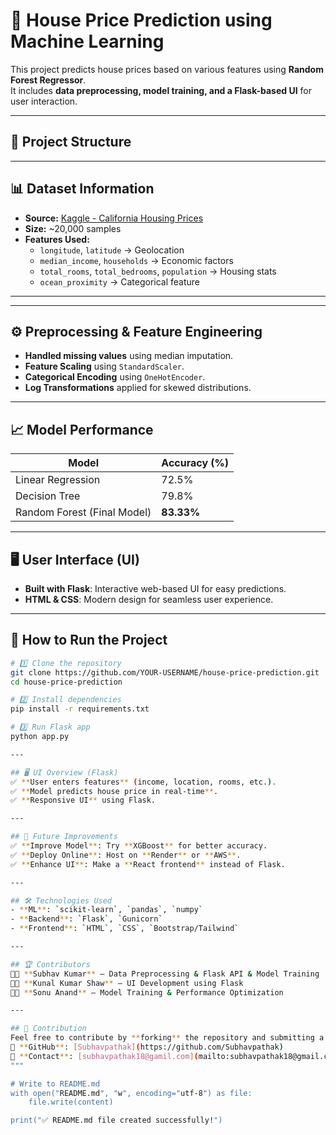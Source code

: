 # 🏡 House Price Prediction using Machine Learning

This project predicts house prices based on various features using **Random Forest Regressor**.  
It includes **data preprocessing, model training, and a Flask-based UI** for user interaction.  

---

## 📂 Project Structure


---

## 📊 Dataset Information

- **Source:** [Kaggle - California Housing Prices](https://www.kaggle.com/datasets)  
- **Size:** ~20,000 samples  
- **Features Used:**
  - `longitude`, `latitude` → Geolocation  
  - `median_income`, `households` → Economic factors  
  - `total_rooms`, `total_bedrooms`, `population` → Housing stats  
  - `ocean_proximity` → Categorical feature  

---


---

## ⚙️ Preprocessing & Feature Engineering
- **Handled missing values** using median imputation.
- **Feature Scaling** using `StandardScaler`.
- **Categorical Encoding** using `OneHotEncoder`.
- **Log Transformations** applied for skewed distributions.

---

## 📈 Model Performance
| Model                 | Accuracy (%) |
|----------------------|-------------|
| Linear Regression   | 72.5%       |
| Decision Tree       | 79.8%       |
| Random Forest (Final Model) | **83.33%** |

---

## 🖥️ User Interface (UI)
- **Built with Flask**: Interactive web-based UI for easy predictions.
- **HTML & CSS**: Modern design for seamless user experience.

---

## 🚀 How to Run the Project
```bash
# 1️⃣ Clone the repository
git clone https://github.com/YOUR-USERNAME/house-price-prediction.git
cd house-price-prediction

# 2️⃣ Install dependencies
pip install -r requirements.txt

# 3️⃣ Run Flask app
python app.py

---

## 🖥️ UI Overview (Flask)
✅ **User enters features** (income, location, rooms, etc.).  
✅ **Model predicts house price in real-time**.  
✅ **Responsive UI** using Flask.  

---

## 🔧 Future Improvements
✅ **Improve Model**: Try **XGBoost** for better accuracy.  
✅ **Deploy Online**: Host on **Render** or **AWS**.  
✅ **Enhance UI**: Make a **React frontend** instead of Flask.  

---

## 🛠 Technologies Used
- **ML**: `scikit-learn`, `pandas`, `numpy`
- **Backend**: `Flask`, `Gunicorn`
- **Frontend**: `HTML`, `CSS`, `Bootstrap/Tailwind`

---

## 🏆 Contributors
👨‍💻 **Subhav Kumar** – Data Preprocessing & Flask API & Model Training
👨‍💻 **Kunal Kumar Shaw** – UI Development using Flask  
👨‍💻 **Sonu Anand** – Model Training & Performance Optimization  

---

## 🤝 Contribution
Feel free to contribute by **forking** the repository and submitting a **pull request**.  
🔗 **GitHub**: [Subhavpathak](https://github.com/Subhavpathak)  
📧 **Contact**: [subhavpathak18@gamil.com](mailto:subhavpathak18@gmail.com)  
"""

# Write to README.md
with open("README.md", "w", encoding="utf-8") as file:
    file.write(content)

print("✅ README.md file created successfully!")
